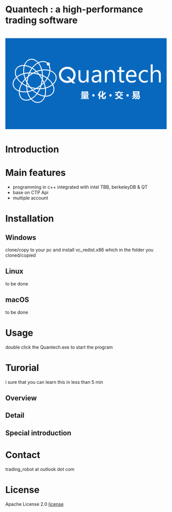 # Quantech : a high-performance trading software
# ![image](tutorial/image/startup_screen.png)

# Introduction


# Main features

* programming in c++ integrated with intel TBB, berkeleyDB & QT
* base on CTP Api
* multiple account


# Installation


## Windows
clone/copy to your pc and install vc_redist.x86 which in the folder you cloned/copied


## Linux
to be done


## macOS
to be done


# Usage

double click the Quantech.exe to start the program


# Turorial
i sure that you can learn this in less than 5 min

## Overview

## Detail

## Special introduction

# Contact
trading_robot at outlook dot com

# License

Apache License 2.0 [license](license.txt)